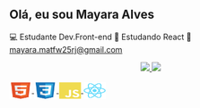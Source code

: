 ## Olá, eu sou Mayara Alves 

💻 Estudante Dev.Front-end
🧩 Estudando React
📧 mayara.matfw25rj@gmail.com

<div align="center">
  <a href="https://github.com/mayaalves">
  <img height="180em" src="https://github-readme-stats.vercel.app/api?username=mayaalves&show_icons=true&theme=panda&include_all_commits=true&count_private=true"/>
  <img height="180em" src="https://github-readme-stats.vercel.app/api/top-langs/?username=mayaalves&layout=compact&langs_count=7&theme=panda"/>
</div>

<div style="display: inline_block"><br>
  <img align="center" alt="HTML" height="30" width="40" src="https://raw.githubusercontent.com/devicons/devicon/master/icons/html5/html5-original.svg">
  <img align="center" alt="CSS" height="30" width="40" src="https://raw.githubusercontent.com/devicons/devicon/master/icons/css3/css3-original.svg">
  <img align="center" alt="Js" height="30" width="40" src="https://raw.githubusercontent.com/devicons/devicon/master/icons/javascript/javascript-plain.svg">
  <img align="center" alt="React" height="30" width="40" src="https://raw.githubusercontent.com/devicons/devicon/master/icons/react/react-original.svg">
</div>



